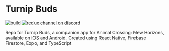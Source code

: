 # Turnip Buds

![build](https://github.com/DMcNamara/turnipBuds/workflows/Test/badge.svg)
[![redux channel on discord](https://img.shields.io/badge/discord-TurnipBuds-61DAFB.svg?style=flat-square)](https://discord.gg/3WTnPhs)


Repo for Turnip Buds, a companion app for Animal Crossing: New Horizons, available on [iOS](https://apps.apple.com/us/app/turnip-buds/id1512791562?ls=1) and [Android](https://play.google.com/store/apps/details?id=com.dmcnamara.turnipbuds&hl=en_US).
Created using React Native, Firebase Firestore, Expo, and TypeScript 
